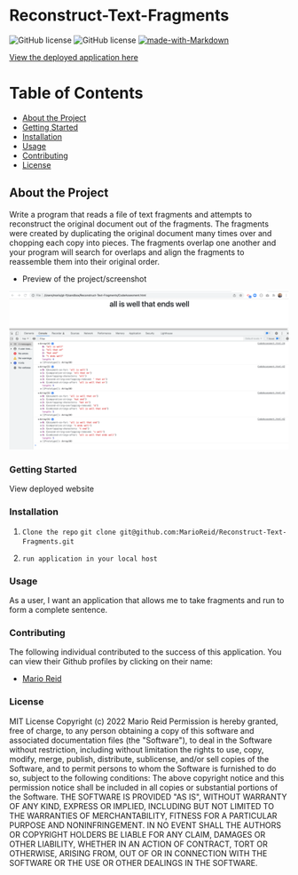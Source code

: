 # Reconstruct-Text-Fragments

![GitHub license](https://img.shields.io/badge/license-MIT-blue.svg)
![GitHub license](https://img.shields.io/badge/Javascript-yellow)
[![made-with-Markdown](https://img.shields.io/badge/Made%20with-Markdown-1f425f.svg)](http://commonmark.org)

[View the deployed application here](https://marioreid.github.io/Reconstruct-Text-Fragments/)
# Table of Contents

* [About the Project](#about-the-project)
* [Getting Started](#getting-started)
* [Installation](#installation)
* [Usage](#usage)
* [Contributing](#contributing)
* [License](#license)

## About the Project 
Write a program that reads a file of text fragments and attempts to reconstruct the original document
out of the fragments. The fragments were created by duplicating the original document many times
over and chopping each copy into pieces. The fragments overlap one another and your program will
search for overlaps and align the fragments to reassemble them into their original order.

* Preview of the project/screenshot 

![Console Screenshot](ConsoleScreenshot.png)

### Getting Started 
View deployed website

### Installation 

1.  `Clone the repo`
    `git clone git@github.com:MarioReid/Reconstruct-Text-Fragments.git`

2.  `run application in your local host`

### Usage 

As a user, I want an application that allows me to take fragments and run to form a complete sentence. 

### Contributing

The following individual contributed to the success of this application. You can view their Github profiles by clicking on their name:

* [Mario Reid](https://github.com/MarioReid)  

### License  

MIT License
Copyright (c) 2022  Mario Reid 
Permission is hereby granted, free of charge, to any person obtaining a copy
of this software and associated documentation files (the "Software"), to deal
in the Software without restriction, including without limitation the rights
to use, copy, modify, merge, publish, distribute, sublicense, and/or sell
copies of the Software, and to permit persons to whom the Software is
furnished to do so, subject to the following conditions:
The above copyright notice and this permission notice shall be included in all
copies or substantial portions of the Software.
THE SOFTWARE IS PROVIDED "AS IS", WITHOUT WARRANTY OF ANY KIND, EXPRESS OR
IMPLIED, INCLUDING BUT NOT LIMITED TO THE WARRANTIES OF MERCHANTABILITY,
FITNESS FOR A PARTICULAR PURPOSE AND NONINFRINGEMENT. IN NO EVENT SHALL THE
AUTHORS OR COPYRIGHT HOLDERS BE LIABLE FOR ANY CLAIM, DAMAGES OR OTHER
LIABILITY, WHETHER IN AN ACTION OF CONTRACT, TORT OR OTHERWISE, ARISING FROM,
OUT OF OR IN CONNECTION WITH THE SOFTWARE OR THE USE OR OTHER DEALINGS IN THE
SOFTWARE.